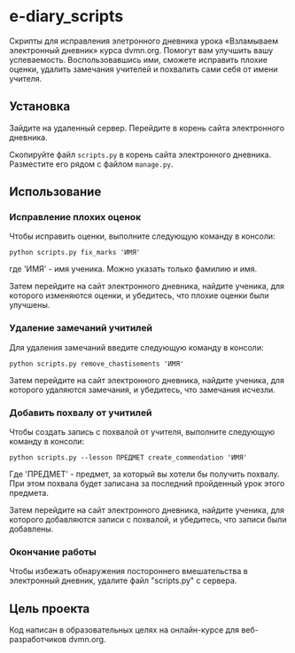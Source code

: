 # e-diary_scripts

Скрипты для исправления элетронного дневника урока «Взламываем электронный дневник» курса dvmn.org. Помогут вам улучшить вашу успеваемость. Воспользовавшись ими, сможете исправить плохие оценки, удалить замечания учителей и похвалить сами себя от имени учителя.


## Установка

Зайдите на удаленный сервер. Перейдите в корень сайта электронного дневника.

Скопируйте файл ``scripts.py`` в корень сайта электронного дневника. Разместите его рядом с файлом  ``manage.py``.


## Использование

### Исправление плохих оценок

Чтобы исправить оценки, выполните следующую команду в консоли:

```
python scripts.py fix_marks 'ИМЯ'
```

где 'ИМЯ' - имя ученика. Можно указать только фамилию и имя.

Затем перейдите на сайт электронного дневника, найдите ученика, для которого изменяются оценки, и убедитесь, что плохие оценки были улучшены.


### Удаление замечаний учитилей

Для удаления замечаний введите следующую команду в консоли:

```
python scripts.py remove_chastisements 'ИМЯ'
```

Затем перейдите на сайт электронного дневника, найдите ученика, для которого удаляются замечания, и убедитесь, что замечания исчезли.


### Добавить похвалу от учитилей

Чтобы создать запись с похвалой от учителя, выполните следующую команду в консоли:

```
python scripts.py --lesson ПРЕДМЕТ create_commendation 'ИМЯ'
```

Где 'ПРЕДМЕТ' - предмет, за который вы хотели бы получить похвалу. При этом похвала будет записана за последний пройденный урок этого предмета.

Затем перейдите на сайт электронного дневника, найдите ученика, для которого добавляются записи с похвалой, и убедитесь, что записи были добавлены.


### Окончание работы

Чтобы избежать обнаружения постороннего вмешательства в электронный дневник, удалите файл "scripts.py" с сервера. 


## Цель проекта

Код написан в образовательных целях на онлайн-курсе для веб-разработчиков dvmn.org.




